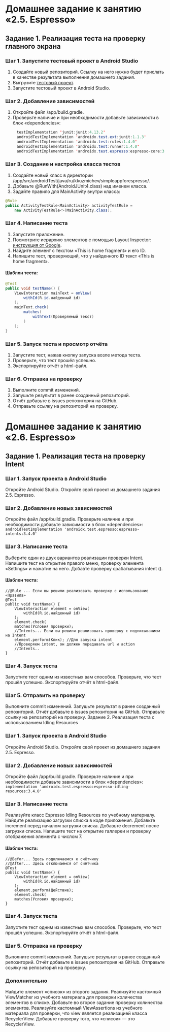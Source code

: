 # Домашнее задание к занятию «2.5. Espresso»

## Задание 1. Реализация теста на проверку главного экрана

### Шаг 1. Запустите тестовый проект в Android Studio

1. Создайте новый репозиторий. Ссылку на него нужно будет прислать в качестве результата выполнения домашнего задания.
2. Выгрузите [тестовый проект](https://github.com/netology-code/mqa-homeworks/tree/main/2.5%20Espresso/simpleAppForEspresso).
3. Запустите тестовый проект в Android Studio.

### Шаг 2. Добавление зависимостей

1. Откройте файл /app/build.gradle.
2. Проверьте наличие и при необходимости добавьте зависимости в блок «dependencies»:
```java
     testImplementation 'junit:junit:4.13.2' 
     androidTestImplementation 'androidx.test.ext:junit:1.1.3' 
     androidTestImplementation 'androidx.test:rules:1.4.0'  
     androidTestImplementation 'androidx.test:runner:1.4.0' 
     androidTestImplementation 'androidx.test.espresso:espresso-core:3.4.0' 
```

### Шаг 3. Создание и настройка класса тестов

1. Создайте новый класс в директории /app/src/androidTest/java/ru/kkuzmichev/simpleappforespresso/.
2. Добавьте @RunWith(AndroidJUnit4.class) над именем класса.
3. Задайте правило для MainActivity внутри класса:
```java
@Rule
public ActivityTestRule<MainActivity> activityTestRule =
	new ActivityTestRule<>(MainActivity.class);
```

### Шаг 4. Написание теста

1. Запустите приложение.
2. Посмотрите иерархию элементов с помощью Layout Inspector: [инструкция от Google](https://developer.android.com/studio/debug/layout-inspector).
3. Найдите элемент с текстом «This is home fragment» и его ID.
4. Напишите тест, проверяющий, что у найденного ID текст «This is home fragment».

#### Шаблон теста:

```java
@Test
public void testName() {
    ViewInteraction mainText = onView(
        withId(R.id.найденный id)
    );
    mainText.check(
        matches(
            withText(Проверяемый текст)
        )
    );
}
```

### Шаг 5. Запуск теста и просмотр отчёта

1. Запустите тест, нажав кнопку запуска возле метода теста.
2. Проверьте, что тест прошёл успешно.
3. Экспортируйте отчёт в html-файл. 

### Шаг 6. Отправка на проверку

1. Выполните commit изменений.
2. Запушьте результат в ранее созданный репозиторий.
3. Отчёт добавьте в issues репозитория на GitHub.
4. Отправьте ссылку на репозиторий на проверку.

# Домашнее задание к занятию «2.6. Espresso»


## Задание 1. Реализация теста на проверку Intent

### Шаг 1. Запуск проекта в Android Studio
Откройте Android Studio.
Откройте свой проект из домашнего задания 2.5. Espresso.

### Шаг 2. Добавление новых зависимостей
Откройте файл /app/build.gradle.
Проверьте наличие и при необходимости добавьте зависимости в блок «dependencies»:
     ```androidTestImplementation 'androidx.test.espresso:espresso-intents:3.4.0'```
	 
### Шаг 3. Написание теста
Выберите один из двух вариантов реализации проверки Intent.
Напишите тест на открытие правого меню, проверку элемента «Settings» и нажатие на него.
Добавте проверку срабатывания intent ().
#### Шаблон теста:

```
//@Rule ... Если вы решили реализовать проверку с использование «Правила»
@Test
public void testName() {
    ViewInteraction element = onView(
        withId(R.id.найденный id)
    );
    element.check(
    matches(Условия проверки);
    //Intents... Если вы решили реализовать проверку с подписыванием на Intent
    element.perform(Клик); //Для запуска intent
    //Проверяем intent, он должен передавать url и action
    //Intents.. 
}
```
### Шаг 4. Запуск теста

Запустите тест одним из известных вам способов.
Проверьте, что тест прошёл успешно.
Экспортируйте отчёт в html-файл.

### Шаг 5. Отправить на проверку

Выполните commit изменений.
Запушьте результат в ранее созданный репозиторий.
Отчёт добавьте в issues репозитория на GitHub.
Отправьте ссылку на репозиторий на проверку.
Задание 2. Реализация теста с использованием Idling Resources
### Шаг 1. Запуск проекта в Android Studio

Откройте Android Studio.
Откройте свой проект из домашнего задания 2.5. Espresso.

### Шаг 2. Добавление новых зависимостей

Откройте файл /app/build.gradle.
Проверьте наличие и при необходимости добавьте зависимости в блок «dependencies»:
     ```implementation 'androidx.test.espresso:espresso-idling-resources:3.4.0'```
	 
### Шаг 3. Написание теста

Реализуйте класс Espresso Idling Resources по учебному материалу.
Найдите реализацию загрузки списка в коде приложения.
Добавьте increment перед началом загрузки списка.
Добавьте decrement после загрузки списка.
Напишите тест на открытие галлереи и проверку отображения элемента с числом 7.

#### Шаблон теста:
```
//@Befor... Здесь подключаемся к счётчику
//@After... Здесь отключаемся от счётчика
@Test
public void testName() {
    ViewInteraction element = onView(
        withId(R.id.найденный id)
    );
    element.perform(Действие);
    element.check(
    matches(Условия проверки);
}
```
### Шаг 4. Запуск теста

Запустите тест одним из известных вам способов.
Проверьте, что тест прошёл успешно.
Экспортируйте отчёт в html-файл.

### Шаг 5. Отправка на проверку

Выполните commit изменений.
Запушьте результат в ранее созданный репозиторий.
Отчёт добавьте в issues репозитория на GitHub.
Отправьте ссылку на репозиторий на проверку.

### Дополнительно
Найдите элемент «список» из второго задания.
Реализуйте кастомный ViewMatcher из учебного материала для проверки количества элементов в списке.
Добавьте во второе задание проверку количества элементов.
Реализуйте кастомный ViewAssertions из учебного материала для проверки, что view является реализацией класса RecyclerView.
Добавьте проверку того, что «список» — это RecyclerView.
